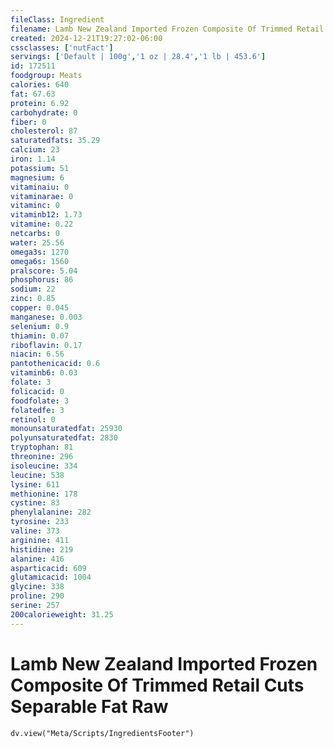 ```yaml
---
fileClass: Ingredient
filename: Lamb New Zealand Imported Frozen Composite Of Trimmed Retail Cuts Separable Fat Raw
created: 2024-12-21T19:27:02-06:00
cssclasses: ['nutFact']
servings: ['Default | 100g','1 oz | 28.4','1 lb | 453.6']
id: 172511
foodgroup: Meats
calories: 640
fat: 67.63
protein: 6.92
carbohydrate: 0
fiber: 0
cholesterol: 87
saturatedfats: 35.29
calcium: 23
iron: 1.14
potassium: 51
magnesium: 6
vitaminaiu: 0
vitaminarae: 0
vitaminc: 0
vitaminb12: 1.73
vitamine: 0.22
netcarbs: 0
water: 25.56
omega3s: 1270
omega6s: 1560
pralscore: 5.04
phosphorus: 86
sodium: 22
zinc: 0.85
copper: 0.045
manganese: 0.003
selenium: 0.9
thiamin: 0.07
riboflavin: 0.17
niacin: 6.56
pantothenicacid: 0.6
vitaminb6: 0.03
folate: 3
folicacid: 0
foodfolate: 3
folatedfe: 3
retinol: 0
monounsaturatedfat: 25930
polyunsaturatedfat: 2830
tryptophan: 81
threonine: 296
isoleucine: 334
leucine: 538
lysine: 611
methionine: 178
cystine: 83
phenylalanine: 282
tyrosine: 233
valine: 373
arginine: 411
histidine: 219
alanine: 416
asparticacid: 609
glutamicacid: 1004
glycine: 338
proline: 290
serine: 257
200calorieweight: 31.25
---
```


# Lamb New Zealand Imported Frozen Composite Of Trimmed Retail Cuts Separable Fat Raw

```dataviewjs
dv.view("Meta/Scripts/IngredientsFooter")
```
